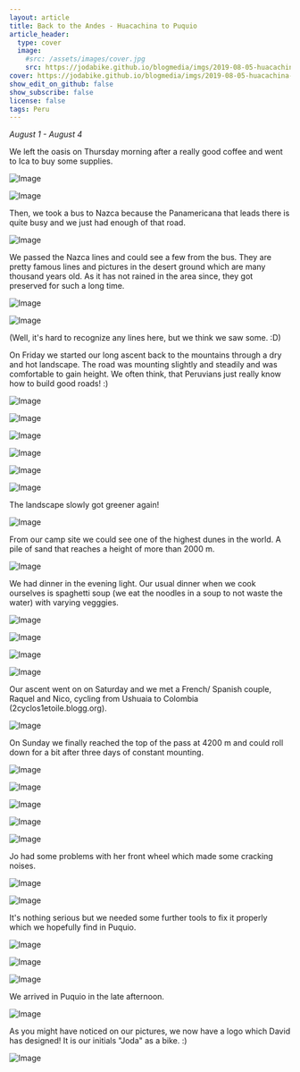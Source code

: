 ```yaml
---
layout: article
title: Back to the Andes - Huacachina to Puquio
article_header:
  type: cover
  image:
    #src: /assets/images/cover.jpg
    src: https://jodabike.github.io/blogmedia/imgs/2019-08-05-huacachina-to-puquio/fullsizerender_ezy-watermark_04-08-2019_07-38-18pmM.jpg
cover: https://jodabike.github.io/blogmedia/imgs/2019-08-05-huacachina-to-puquio/fullsizerender_ezy-watermark_04-08-2019_07-38-18pmT.jpg
show_edit_on_github: false
show_subscribe: false
license: false
tags: Peru 
---
```


*August 1 - August 4*

We left the oasis on Thursday morning after a really good coffee and went to Ica to buy some supplies.

<!--more-->

<p><img alt="Image" title="icon" src="https://jodabike.github.io/blogmedia/imgs/2019-08-05-huacachina-to-puquio/Foto%2001.08.19%2C%2008%2032%2044M.jpg" /></p>
<p><img alt="Image" title="icon" src="https://jodabike.github.io/blogmedia/imgs/2019-08-05-huacachina-to-puquio/Foto%2001.08.19%2C%2012%2053%2024M.jpg" /></p>

Then, we took a bus to Nazca because the Panamericana that leads there is quite busy and we just had enough of that road.

<p><img alt="Image" title="icon" src="https://jodabike.github.io/blogmedia/imgs/2019-08-05-huacachina-to-puquio/Foto%2001.08.19%2C%2016%2041%2016M.jpg" /></p>

We passed the Nazca lines and could see a few from the bus. They are pretty famous lines and pictures in the desert ground which are many thousand years old. As it has not rained in the area since, they got preserved for such a long time.

<p><img alt="Image" title="icon" src="https://jodabike.github.io/blogmedia/imgs/2019-08-05-huacachina-to-puquio/Foto%2001.08.19%2C%2017%2034%2036M.jpg" /></p>
<p><img alt="Image" title="icon" src="https://jodabike.github.io/blogmedia/imgs/2019-08-05-huacachina-to-puquio/Foto%2001.08.19%2C%2017%2040%2044M.jpg" /></p>
(Well, it's hard to recognize any lines here, but we think we saw some. :D)

On Friday we started our long ascent back to the mountains through a dry and hot landscape. The road was mounting slightly and steadily and was comfortable to gain height. We often think, that Peruvians just really know how to build good roads! :)

<p><img alt="Image" title="icon" src="https://jodabike.github.io/blogmedia/imgs/2019-08-05-huacachina-to-puquio/Foto%2002.08.19%2C%2011%2059%2010M.jpg" /></p>
<p><img alt="Image" title="icon" src="https://jodabike.github.io/blogmedia/imgs/2019-08-05-huacachina-to-puquio/Foto%2002.08.19%2C%2014%2032%2049M.jpg" /></p>
<p><img alt="Image" title="icon" src="https://jodabike.github.io/blogmedia/imgs/2019-08-05-huacachina-to-puquio/Foto%2002.08.19%2C%2014%2048%2033M.jpg" /></p>
<p><img alt="Image" title="icon" src="https://jodabike.github.io/blogmedia/imgs/2019-08-05-huacachina-to-puquio/Foto%2002.08.19%2C%2015%2028%2052M.jpg" /></p>
<p><img alt="Image" title="icon" src="https://jodabike.github.io/blogmedia/imgs/2019-08-05-huacachina-to-puquio/Foto%2002.08.19%2C%2015%2051%2053M.jpg" /></p>
<p><img alt="Image" title="icon" src="https://jodabike.github.io/blogmedia/imgs/2019-08-05-huacachina-to-puquio/Foto%2002.08.19%2C%2016%2016%2058M.jpg" /></p>

The landscape slowly got greener again!
<p><img alt="Image" title="icon" src="https://jodabike.github.io/blogmedia/imgs/2019-08-05-huacachina-to-puquio/Foto%2002.08.19%2C%2016%2015%2053M.jpg" /></p>

From our camp site we could see one of the highest dunes in the world. A pile of sand that reaches a height of more than 2000 m.

<p><img alt="Image" title="icon" src="https://jodabike.github.io/blogmedia/imgs/2019-08-05-huacachina-to-puquio/Foto%2002.08.19%2C%2016%2038%2051M.jpg" /></p>

We had dinner in the evening light. Our usual dinner when we cook ourselves is spaghetti soup (we eat the noodles in a soup to not waste the water) with varying vegggies.

<p><img alt="Image" title="icon" src="https://jodabike.github.io/blogmedia/imgs/2019-08-05-huacachina-to-puquio/Foto%2002.08.19%2C%2017%2010%2034M.jpg" /></p>
<p><img alt="Image" title="icon" src="https://jodabike.github.io/blogmedia/imgs/2019-08-05-huacachina-to-puquio/Foto%2002.08.19%2C%2017%2015%2038M.jpg" /></p>
<p><img alt="Image" title="icon" src="https://jodabike.github.io/blogmedia/imgs/2019-08-05-huacachina-to-puquio/Foto%2002.08.19%2C%2017%2031%2036M.jpg" /></p>
<p><img alt="Image" title="icon" src="https://jodabike.github.io/blogmedia/imgs/2019-08-05-huacachina-to-puquio/Foto%2002.08.19%2C%2018%2003%2048M.jpg" /></p>

Our ascent went on on Saturday and we met a French/ Spanish couple, Raquel and Nico, cycling from Ushuaia to Colombia (2cyclos1etoile.blogg.org).

<p><img alt="Image" title="icon" src="https://jodabike.github.io/blogmedia/imgs/2019-08-05-huacachina-to-puquio/Foto%2003.08.19%2C%2016%2030%2056M.jpg" /></p>

On Sunday we finally reached the top of the pass at 4200 m and could roll down for a bit after three days of constant mounting.

<p><img alt="Image" title="icon" src="https://jodabike.github.io/blogmedia/imgs/2019-08-05-huacachina-to-puquio/Foto%2004.08.19%2C%2011%2059%2033M.jpg" /></p>
<p><img alt="Image" title="icon" src="https://jodabike.github.io/blogmedia/imgs/2019-08-05-huacachina-to-puquio/Foto%2004.08.19%2C%2012%2000%2034M.jpg" /></p>
<p><img alt="Image" title="icon" src="https://jodabike.github.io/blogmedia/imgs/2019-08-05-huacachina-to-puquio/Foto%2004.08.19%2C%2012%2003%2029M.jpg" /></p>
<p><img alt="Image" title="icon" src="https://jodabike.github.io/blogmedia/imgs/2019-08-05-huacachina-to-puquio/Foto%2004.08.19%2C%2012%2005%2010M.jpg" /></p>
<p><img alt="Image" title="icon" src="https://jodabike.github.io/blogmedia/imgs/2019-08-05-huacachina-to-puquio/Foto%2004.08.19%2C%2013%2050%2014M.jpg" /></p>

Jo had some problems with her front wheel which made some cracking noises.

<p><img alt="Image" title="icon" src="https://jodabike.github.io/blogmedia/imgs/2019-08-05-huacachina-to-puquio/Foto%2004.08.19%2C%2014%2015%2058M.jpg" /></p>
<p><img alt="Image" title="icon" src="https://jodabike.github.io/blogmedia/imgs/2019-08-05-huacachina-to-puquio/Foto%2004.08.19%2C%2014%2029%2004M.jpg" /></p>

It's nothing serious but we needed some further tools to fix it properly which we hopefully find in Puquio.

<p><img alt="Image" title="icon" src="https://jodabike.github.io/blogmedia/imgs/2019-08-05-huacachina-to-puquio/Foto%2004.08.19%2C%2016%2025%2022M.jpg" /></p>
<p><img alt="Image" title="icon" src="https://jodabike.github.io/blogmedia/imgs/2019-08-05-huacachina-to-puquio/Foto%2004.08.19%2C%2016%2018%2054M.jpg" /></p>
<p><img alt="Image" title="icon" src="https://jodabike.github.io/blogmedia/imgs/2019-08-05-huacachina-to-puquio/Foto%2004.08.19%2C%2016%2027%2059M.jpg" /></p>

We arrived in Puquio in the late afternoon.

<p><img alt="Image" title="icon" src="https://jodabike.github.io/blogmedia/imgs/2019-08-05-huacachina-to-puquio/Foto%2004.08.19%2C%2016%2042%2049M.jpg" /></p>

As you might have noticed on our pictures, we now have a logo which David has designed! It is our initials "Joda" as a bike. :)

<p><img alt="Image" title="icon" src="https://jodabike.github.io/blogmedia/imgs/2019-08-05-huacachina-to-puquio/logo.png" /></p>
